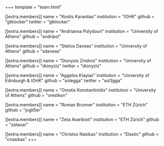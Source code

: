 +++
template = "team.html"

[[extra.members]]
name = "Kostis Karantias"
institution = "IOHK"
github = "gtklocker"
twitter = "gtklocker"

[[extra.members]]
name = "Andrianna Polydouri"
institution = "University of Athens"
github = "andripol"

[[extra.members]]
name = "Stelios Daveas"
institution = "University of Athens"
github = "sdaveas"

[[extra.members]]
name = "Dionysis Zindros"
institution = "University of Athens"
github = "dionyziz"
twitter = "dionyziz"

[[extra.members]]
name = "Aggelos Kiayias"
institution = "University of Edinburgh & IOHK"
github = "solegga"
twitter = "sol3gga"

[[extra.members]]
name = "Orestis Konstantinidis"
institution = "University of Athens"
github = "orestkon"

[[extra.members]]
name = "Roman Brunner"
institution = "ETH Zürich"
github = "jogli5er"

[[extra.members]]
name = "Zeta Avarikioti"
institution = "ETH Zürich"
github = "zetavar"

[[extra.members]]
name = "Christos Nasikas"
institution = "Elastic"
github = "cnasikas"
+++
